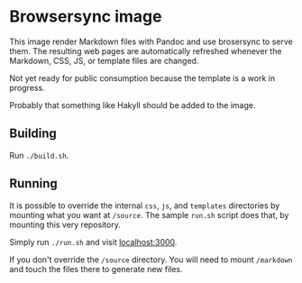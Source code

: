 # Browsersync image

This image render Markdown files with Pandoc and use brosersync to serve them.
The resulting web pages are automatically refreshed whenever the Markdown, CSS,
JS, or template files are changed.

Not yet ready for public consumption because the template is a work in
progress.

Probably that something like Hakyll should be added to the image.


## Building

Run `./build.sh`.


## Running

It is possible to override the internal `css`, `js`, and `templates`
directories by mounting what you want at `/source`. The sample `run.sh` script
does that, by mounting this very repository.

Simply run `./run.sh` and visit [localhost:3000](http://localhost:3000).

If you don't override the `/source` directory. You will need to mount
`/markdown` and touch the files there to generate new files.
